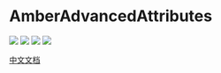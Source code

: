 # AmberAdvancedAttributes

 [![](https://ci.appveyor.com/api/projects/status/0lqbcy31vis392hh?svg=true)](https://ci.appveyor.com/project/IzzelAliz/amberadvancedattributes)
 ![](https://img.shields.io/github/license/IzzelAliz/AmberAdvancedAttributes)
 ![](https://img.shields.io/github/last-commit/IzzelAliz/AmberAdvancedAttributes.svg?color=purple)
 ![](https://img.shields.io/github/release/IzzelAliz/AmberAdvancedAttributes.svg?color=blue&include_prereleases)

[中文文档](https://izzelaliz.github.io/AmberAdvancedAttributes/#/zh-cn/README)
